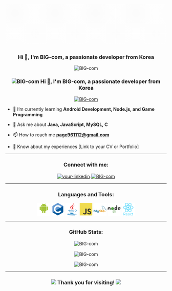 <h1 align="center">
  <a href="https://BIG-com.github.io">
      <img src="https://raw.githubusercontent.com/BIG-com/blog_image_repo/main/img/Welcome to.gif" alt="welcomeMainImg">
  </a>
</h1>

<h3 align="center">Hi 👋, I'm BIG-com, a passionate developer from Korea</h3>

<p align="center">
  <img src="https://komarev.com/ghpvc/?username=BIG-com&label=Profile%20views&color=0e75b6&style=plastic" alt="BIG-com" />
  <h3 align="center">
    <img src="https://komarev.com/ghpvc/?username=BIG-com&label=Profile%20views&color=0e75b6&style=plastic" alt="BIG-com" />
    Hi 👋, I'm BIG-com, a passionate developer from Korea</h3>
</p>

<p align="center">
  <a href="https://github.com/ryo-ma/github-profile-trophy">
    <img src="https://github-profile-trophy.vercel.app/?username=BIG-com&theme=onedark" alt="BIG-com" />
  </a>
</p>

- 🌱 I’m currently learning **Android Development, Node.js, and Game Programming**

- 💬 Ask me about **Java, JavaScript, MySQL, C**

- 📫 How to reach me **page961112@gmail.com**

- 📄 Know about my experiences [Link to your CV or Portfolio]

---

<h3 align="center">Connect with me:</h3>
<p align="center">
  <a href="https://linkedin.com/in/your-linkedin" target="_blank">
    <img align="center" src="https://cdn.jsdelivr.net/npm/simple-icons@3.0.1/icons/linkedin.svg" alt="your-linkedin" height="30" width="40" />
  </a>
  <a href="https://github.com/BIG-com" target="_blank">
    <img align="center" src="https://cdn.jsdelivr.net/npm/simple-icons@3.0.1/icons/github.svg" alt="BIG-com" height="30" width="40" />
  </a>
</p>

---

<h3 align="center">Languages and Tools:</h3>
<p align="center">
  <img src="https://raw.githubusercontent.com/devicons/devicon/master/icons/android/android-original-wordmark.svg" alt="android" width="40" height="40" />
  <img src="https://raw.githubusercontent.com/devicons/devicon/master/icons/c/c-original.svg" alt="c" width="40" height="40" />
  <img src="https://raw.githubusercontent.com/devicons/devicon/master/icons/java/java-original.svg" alt="java" width="40" height="40" />
  <img src="https://raw.githubusercontent.com/devicons/devicon/master/icons/javascript/javascript-original.svg" alt="javascript" width="40" height="40" />
  <img src="https://raw.githubusercontent.com/devicons/devicon/master/icons/mysql/mysql-original-wordmark.svg" alt="mysql" width="40" height="40" />
  <img src="https://raw.githubusercontent.com/devicons/devicon/master/icons/nodejs/nodejs-original-wordmark.svg" alt="nodejs" width="40" height="40" />
  <img src="https://raw.githubusercontent.com/devicons/devicon/master/icons/react/react-original-wordmark.svg" alt="react" width="40" height="40" />
</p>

---

<h3 align="center">GitHub Stats:</h3>
<p align="center">
  <img align="center" src="https://github-readme-stats.vercel.app/api?username=BIG-com&show_icons=true&locale=en&theme=radical" alt="BIG-com" />
</p>

<p align="center">
  <img align="center" src="https://github-readme-streak-stats.herokuapp.com/?user=BIG-com&theme=radical" alt="BIG-com" />
</p>

<p align="center">
  <img align="center" src="https://github-readme-stats.vercel.app/api/top-langs?username=BIG-com&show_icons=true&locale=en&layout=compact&theme=radical" alt="BIG-com" />
</p>

---

<h3 align="center">
  <img src="https://media.giphy.com/media/dxn6fRlTIShoeBr69N/giphy.gif" width="50">
  Thank you for visiting!
  <img src="https://media.giphy.com/media/dxn6fRlTIShoeBr69N/giphy.gif" width="50">
</h3>
<!--
**BIG-com/BIG-com** is a ✨ _special_ ✨ repository because its `README.md` (this file) appears on your GitHub profile.

Here are some ideas to get you started:

- 🔭 I’m currently working on ...
- 🌱 I’m currently learning ...
- 👯 I’m looking to collaborate on ...
- 🤔 I’m looking for help with ...
- 💬 Ask me about ...
- 📫 How to reach me: ...
- 😄 Pronouns: ...
- ⚡ Fun fact: ...
-->
